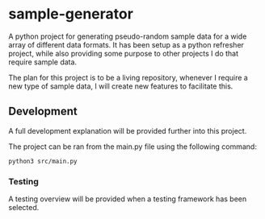 # sample-generator

A python project for generating pseudo-random sample data for a wide array of different data formats. It has been setup as a python refresher project, while also providing some purpose to other projects I do that require sample data.

The plan for this project is to be a living repository, whenever I require a new type of sample data, I will create new features to facilitate this.

## Development

A full development explanation will be provided further into this project.

The project can be ran from the main.py file using the following command:

```
python3 src/main.py
```

### Testing

A testing overview will be provided when a testing framework has been selected.
